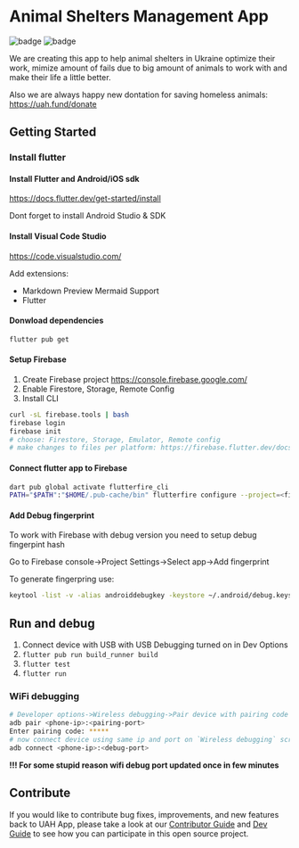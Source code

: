 # Animal Shelters Management App
![badge](https://img.shields.io/endpoint?url=https://gist.githubusercontent.com/creotiv/d796236332509ed40d5172b30466059a/raw/test.json)
![badge](https://img.shields.io/endpoint?url=https://gist.githubusercontent.com/creotiv/ca3186e27122a0bb967bff296a43ddc9/raw/coverage.json)

We are creating this app to help animal shelters in Ukraine optimize their work,
mimize amount of fails due to big amount of animals to work with and make their
life a little better.

Also we are always happy new dontation for saving homeless animals: https://uah.fund/donate

## Getting Started

### Install flutter

#### Install Flutter and Android/iOS sdk 
https://docs.flutter.dev/get-started/install

Dont forget to install Android Studio & SDK

#### Install Visual Code Studio
https://code.visualstudio.com/

Add extensions:
- Markdown Preview Mermaid Support
- Flutter

#### Donwload dependencies
```bash
flutter pub get
```

#### Setup Firebase 
1. Create Firebase project https://console.firebase.google.com/
2. Enable Firestore, Storage, Remote Config
3. Install CLI
```bash
curl -sL firebase.tools | bash
firebase login
firebase init
# choose: Firestore, Storage, Emulator, Remote config
# make changes to files per platform: https://firebase.flutter.dev/docs/manual-installation/
```

#### Connect flutter app to Firebase
```bash
dart pub global activate flutterfire_cli
PATH="$PATH":"$HOME/.pub-cache/bin" flutterfire configure --project=<firebase-project-id>
```

#### Add Debug fingerprint #####
To work with Firebase with debug version you need to setup debug fingerpint hash

Go to Firebase console->Project Settings->Select app->Add fingerprint

To generate fingerpring use:
```bash
keytool -list -v -alias androiddebugkey -keystore ~/.android/debug.keystore -storepass android
```

## Run and debug

1. Connect device with USB with USB Debugging turned on in Dev Options
2. `flutter pub run build_runner build`
3. `flutter test`
4. `flutter run`

### WiFi debugging

```bash
# Developer options->Wireless debugging->Pair device with pairing code
adb pair <phone-ip>:<pairing-port>
Enter pairing code: *****
# now connect device using same ip and port on `Wireless debugging` screen
adb connect <phone-ip>:<debug-port>
```

**!!! For some stupid reason wifi debug port updated once in few minutes**


## Contribute

If you would like to contribute bug fixes, improvements, and new features 
back to UAH App, please take a look at our [Contributor Guide][contributing] 
and [Dev Guide][devguide] to see how you can participate in this open source 
project.


[devguide]: DEVGUIDE.md
[contributing]: CONTRIBUTING.md
